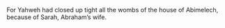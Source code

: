 For Yahweh had closed up tight all the wombs of the house of Abimelech, because of Sarah, Abraham’s wife.